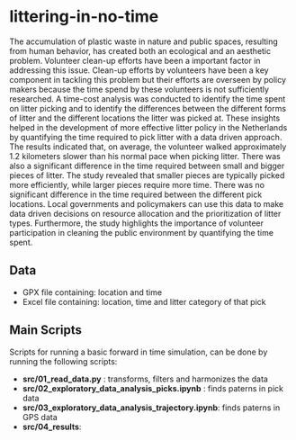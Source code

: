 # littering-in-no-time
The accumulation of plastic waste in nature and public spaces, resulting from human behavior, has created both an ecological and an aesthetic problem. Volunteer clean-up efforts have been a important factor in addressing this issue. Clean-up efforts by volunteers have been a key component in tackling this problem but their efforts are overseen by policy makers because the time spend by these volunteers is not sufficiently researched. A time-cost analysis was conducted to identify the time spent on litter picking and to identify the differences between the different forms of litter and the different locations the litter was picked at. These insights helped in the development of more effective litter policy in the Netherlands by quantifying the time required to pick litter with a data driven approach. The results indicated that, on average, the volunteer walked approximately 1.2 kilometers slower than his normal pace when picking litter. There was also a significant difference in the time required between small and bigger pieces of litter. The study revealed that smaller pieces are typically picked more efficiently, while larger pieces require more time. There was no significant difference in the time required between the different pick locations. Local governments and policymakers can use this data to make data driven decisions on resource allocation and the prioritization of litter types. Furthermore, the study highlights the importance of volunteer participation in cleaning the public environment by quantifying the time spent.

## Data
- GPX file containing: location and time
- Excel file containing: location, time and litter category of that pick

## Main Scripts
Scripts for running a basic forward in time simulation, can be done by running the following scripts:

- **src/01_read_data.py** : transforms, filters and harmonizes the data
- **src/02_exploratory_data_analysis_picks.ipynb** : finds paterns in pick data
- **src/03_exploratory_data_analysis_trajectory.ipynb**: finds paterns in GPS data
- **src/04_results**: 


